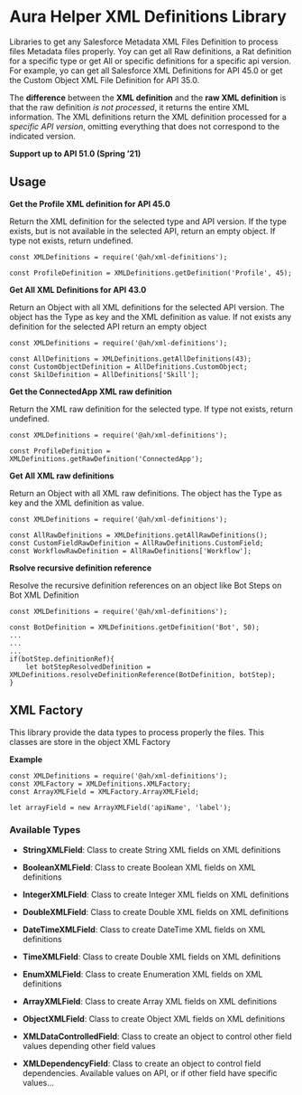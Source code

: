 # **Aura Helper XML Definitions Library**
Libraries to get any Salesforce Metadata XML Files Definition to process files Metadata files properly. Yoy can get all Raw definitions, a Rat definition for a specific type or get All or specific definitions for a specific api version. For example, yo can get all Salesforce XML Definitions for API 45.0 or get the Custom Object XML File Definition for API 35.0.

The **difference** between the **XML definition** and the **raw XML definition** is that the raw definition *is not processed*, it returns the entire XML information. The XML definitions return the XML definition processed for a *specific API version*, omitting everything that does not correspond to the indicated version.

**Support up to API 51.0 (Spring ’21)**

## **Usage**

**Get the Profile XML definition for API 45.0**

Return the XML definition for the selected type and API version. If the type exists, but is not available in the selected API, return an empty object. If type not exists, return undefined.

    const XMLDefinitions = require('@ah/xml-definitions');

    const ProfileDefinition = XMLDefinitions.getDefinition('Profile', 45);


**Get All XML Definitions for API 43.0**

Return an Object with all XML definitions for the selected API version. The object has the Type as key and the XML definition as value. If not exists any definition for the selected API return an empty object

    const XMLDefinitions = require('@ah/xml-definitions');

    const AllDefinitions = XMLDefinitions.getAllDefinitions(43);
    const CustomObjectDefinition = AllDefinitions.CustomObject;
    const SkilDefinition = AllDefinitions['Skill'];

**Get the ConnectedApp XML raw definition**

Return the XML raw definition for the selected type. If type not exists, return undefined.

    const XMLDefinitions = require('@ah/xml-definitions');

    const ProfileDefinition = XMLDefinitions.getRawDefinition('ConnectedApp');

**Get All XML raw definitions**

Return an Object with all XML raw definitions. The object has the Type as key and the XML definition as value.

    const XMLDefinitions = require('@ah/xml-definitions');

    const AllRawDefinitions = XMLDefinitions.getAllRawDefinitions();
    const CustomFieldRawDefinition = AllRawDefinitions.CustomField;
    const WorkflowRawDefinition = AllRawDefinitions['Workflow'];

**Rsolve recursive definition reference**

Resolve the recursive definition references on an object like Bot Steps on Bot XML Definition

    const XMLDefinitions = require('@ah/xml-definitions');

    const BotDefinition = XMLDefinitions.getDefinition('Bot', 50);
    ...
    ...
    ...
    if(botStep.definitionRef){
        let botStepResolvedDefinition = XMLDefinitions.resolveDefinitionReference(BotDefinition, botStep);
    }
    

## **XML Factory**

This library provide the data types to process properly the files. This classes are store in the object XML Factory

**Example**

    const XMLDefinitions = require('@ah/xml-definitions');
    const XMLFactory = XMLDefinitions.XMLFactory;
    const ArrayXMLField = XMLFactory.ArrayXMLField;

    let arrayField = new ArrayXMLField('apiName', 'label');

### **Available Types**

- **StringXMLField**: Class to create String XML fields on XML definitions

- **BooleanXMLField**: Class to create Boolean XML fields on XML definitions

- **IntegerXMLField**: Class to create Integer XML fields on XML definitions

- **DoubleXMLField**: Class to create Double XML fields on XML definitions

- **DateTimeXMLField**: Class to create DateTime XML fields on XML definitions

- **TimeXMLField**: Class to create Double XML fields on XML definitions

- **EnumXMLField**: Class to create Enumeration XML fields on XML definitions

- **ArrayXMLField**: Class to create Array XML fields on XML definitions

- **ObjectXMLField**: Class to create Object XML fields on XML definitions

- **XMLDataControlledField**: Class to create an object to control other field values depending other field values

- **XMLDependencyField**: Class to create an object to control field dependencies. Available values on API, or if other field have specific values...

    

